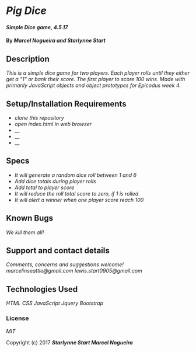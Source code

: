 # _Pig Dice_

#### _Simple Dice game, 4.5.17_

#### By _**Marcel Nogueira and Starlynne Start**_

## Description

_This is a simple dice game for two players. Each player rolls until they either get a "1" or bank their score. The first player to score 100 wins. Made with primarily JavaScript objects and object prototypes for Epicodus week 4._

## Setup/Installation Requirements

* _clone this repository_
* _open index.html in web browser_
* __
* __
* __
## Specs

* _It will generate a random dice roll between 1 and 6_
* _Add dice totals during player rolls_
* _Add total to player score_
* _It will reduce the roll total score to zero, if 1 is rolled_
* _It will alert a winner when one player score reach 100_

## Known Bugs

_We kill them all!_

## Support and contact details

_Comments, concerns and suggestions welcome!_
_marcelinseattle@gmail.com_ _lewis.start0905@gmail.com_

## Technologies Used

_HTML CSS JavaScript Jquery Bootstrap_

### License

*MIT*

Copyright (c) 2017 **_Starlynne Start_ _Marcel Nogueira_**
